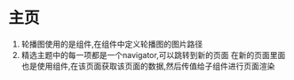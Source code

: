# 主页
1. 轮播图使用的是组件,在组件中定义轮播图的图片路径
2. 精选主题中的每一项都是一个navigator,可以跳转到新的页面
    在新的页面里面也是使用组件,在该页面获取该页面的数据,然后传值给子组件进行页面渲染

